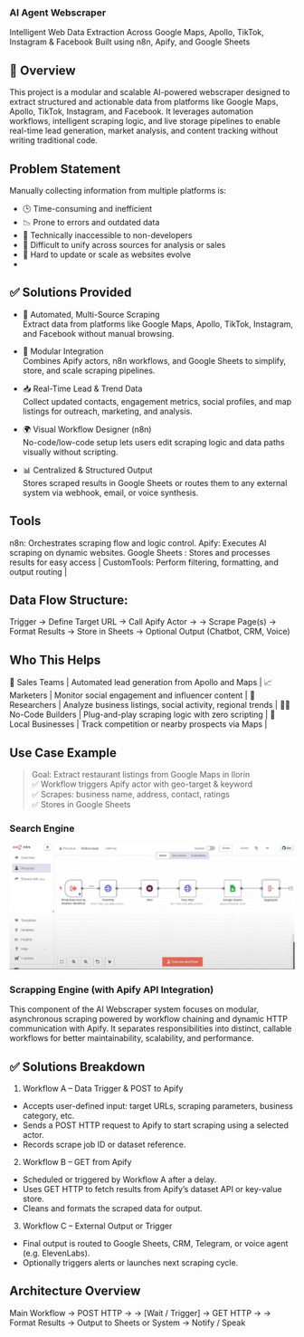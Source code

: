 ### AI Agent Webscraper

Intelligent Web Data Extraction Across Google Maps, Apollo, TikTok, Instagram & Facebook
Built using n8n, Apify, and Google Sheets

## 📌 Overview
This project is a modular and scalable AI-powered webscraper designed to extract structured and actionable data from platforms like Google Maps, Apollo, TikTok, Instagram, and Facebook. It leverages automation workflows, intelligent scraping logic, and live storage pipelines to enable real-time lead generation, market analysis, and content tracking without writing traditional code.

## Problem Statement

Manually collecting information from multiple platforms is:  
- 🕒 Time-consuming and inefficient  
- 📉 Prone to errors and outdated data  
- 🛑 Technically inaccessible to non-developers  
- 📂 Difficult to unify across sources for analysis or sales  
- 🔄 Hard to update or scale as websites evolve
- 
## ✅ Solutions Provided

- 🔁 Automated, Multi-Source Scraping  
  Extract data from platforms like Google Maps, Apollo, TikTok, Instagram, and Facebook without manual browsing.

- 🧩 Modular Integration  
  Combines Apify actors, n8n workflows, and Google Sheets to simplify, store, and scale scraping pipelines.

- 📥 Real-Time Lead & Trend Data  
  Collect updated contacts, engagement metrics, social profiles, and map listings for outreach, marketing, and analysis.

- 🌍 Visual Workflow Designer (n8n)  
  No-code/low-code setup lets users edit scraping logic and data paths visually without scripting.

- 📊 Centralized & Structured Output  
  Stores scraped results in Google Sheets or routes them to any external system via webhook, email, or voice synthesis.

## Tools 

n8n: Orchestrates scraping flow and logic control.
Apify: Executes AI scraping on dynamic websites.
Google Sheets : Stores and processes results for easy access |
CustomTools: Perform filtering, formatting, and output routing |

## Data Flow Structure:  
Trigger → Define Target URL → Call Apify Actor →
→ Scrape Page(s) → Format Results → Store in Sheets → Optional Output (Chatbot, CRM, Voice)


## Who This Helps
  
 🎯 Sales Teams | Automated lead generation from Apollo and Maps |
 📈 Marketers   | Monitor social engagement and influencer content |
 🧠 Researchers | Analyze business listings, social activity, regional trends |
🧑‍💻 No-Code Builders | Plug-and-play scraping logic with zero scripting |
🏬 Local Businesses | Track competition or nearby prospects via Maps |

## Use Case Example

> Goal: Extract restaurant listings from Google Maps in Ilorin  
> ✅ Workflow triggers Apify actor with geo-target & keyword  
> ✅ Scrapes: business name, address, contact, ratings  
> ✅ Stores in Google Sheets


### Search Engine
   
   <img src="./img.jpg"/> 

   ### Scrapping Engine (with Apify API Integration)

This component of the AI Webscraper system focuses on modular, asynchronous scraping powered by workflow chaining and dynamic HTTP communication with Apify. It separates responsibilities into distinct, callable workflows for better maintainability, scalability, and performance.

## ✅ Solutions Breakdown

1. Workflow A – Data Trigger & POST to Apify
- Accepts user-defined input: target URLs, scraping parameters, business category, etc.
- Sends a POST HTTP request to Apify to start scraping using a selected actor.
- Records scrape job ID or dataset reference.

2. Workflow B – GET from Apify
- Scheduled or triggered by Workflow A after a delay.
- Uses GET HTTP to fetch results from Apify’s dataset API or key-value store.
- Cleans and formats the scraped data for output.

3. Workflow C – External Output or Trigger
- Final output is routed to Google Sheets, CRM, Telegram, or voice agent (e.g. ElevenLabs).
- Optionally triggers alerts or launches next scraping cycle.

## Architecture Overview

Main Workflow → POST HTTP →
→ [Wait / Trigger] → GET HTTP →
→ Format Results → Output to Sheets or System → Notify / Speak
